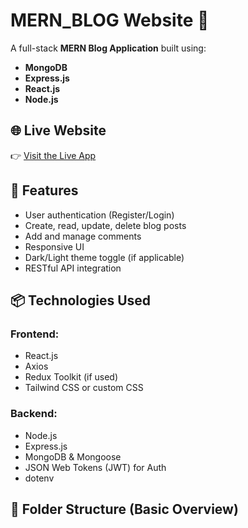 # MERN_BLOG Website 📝

A full-stack **MERN Blog Application** built using:

- **MongoDB**
- **Express.js**
- **React.js**
- **Node.js**

## 🌐 Live Website

👉 [Visit the Live App](https://blog-mern-aoc0.onrender.com)

## 🚀 Features

- User authentication (Register/Login)
- Create, read, update, delete blog posts
- Add and manage comments
- Responsive UI
- Dark/Light theme toggle (if applicable)
- RESTful API integration

## 📦 Technologies Used

### Frontend:
- React.js
- Axios
- Redux Toolkit (if used)
- Tailwind CSS or custom CSS

### Backend:
- Node.js
- Express.js
- MongoDB & Mongoose
- JSON Web Tokens (JWT) for Auth
- dotenv

## 📁 Folder Structure (Basic Overview)

